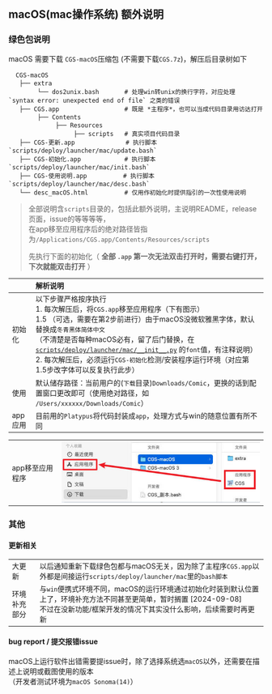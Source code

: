 ## macOS(mac操作系统) 额外说明

### 绿色包说明

macOS 需要下载 `CGS-macOS`压缩包 (不需要下载`CGS.7z`)，解压后目录树如下

```
  CGS-macOS
   ├── extra
        └── dos2unix.bash       # 处理win转unix的换行字符，对应处理 `syntax error: unexpected end of file` 之类的错误
   ├── CGS.app                  # 既是 *主程序*，也可以当成代码目录用访达打开  
        ├── Contents
             ├── Resources
                  ├── scripts   # 真实项目代码目录
   ├── CGS-更新.app              # 执行脚本 `scripts/deploy/launcher/mac/update.bash`
   ├── CGS-初始化.app            # 执行脚本 `scripts/deploy/launcher/mac/init.bash`
   ├── CGS-使用说明.app          # 执行脚本 `scripts/deploy/launcher/mac/desc.bash`
   └── desc_macOS.html          # 仅用作初始化时提供指引的一次性使用说明
```

> 全部说明含`scripts`目录的，包括此额外说明，主说明README，release页面，issue的等等等等，<br>
> 在app移至应用程序后的绝对路径皆指为`/Applications/CGS.app/Contents/Resources/scripts`
>
> 先执行下面的初始化（ **全部 `.app` 第一次无法双击打开时，需要右键打开，下次就能双击打开** ）

|       | 解析说明                                                                                                                                                                                                                                                                  |
|:------|:----------------------------------------------------------------------------------------------------------------------------------------------------------------------------------------------------------------------------------------------------------------------|
| 初始化   | 以下步骤严格按序执行<br/>1. 每次解压后，将`CGS.app`移至应用程序（下有图示）<br/>1.5 （可选，需要在第2步前进行）由于macOS没微软雅黑字体，默认替换成`冬青黑体简体中文`<br/>（不清楚是否每种macOS必有，留了后门替换，在 [`scripts/deploy/launcher/mac/__init__.py`](./__init__.py) 的`font`值，有注释说明）<br/>2. 每次解压后，必须运行`CGS-初始化`检测/安装程序运行环境（对应第1.5步改字体可以反复执行此步） |
| 使用    | 默认储存路径：当前用户的(`下载`目录)`Downloads/Comic`，更换的话到配置窗口更改即可（使用绝对路径，如 `/Users/xxxxxx/Downloads/Comic`）                                                                                                                                                                         |
| app应用 | 目前用的`Platypus`将代码封装成`app`，处理方式与win的随意位置有所不同                                                                                                                                                                                                                           |

<table><tbody>  
    <tr><td>app移至应用程序</td><td><img alt="" src="../../../assets/mac-app-move.jpg"></td></tr>  
</tbody></table>

### 其他

#### 更新相关

<table><tbody>  
    <tr>  
        <td>大更新</td><td>以后通知重新下载绿色包都与macOS无关，因为除了主程序<code>CGS.app</code>以外都是间接运行<code>scripts/deploy/launcher/mac</code>里的<code>bash脚本</code></td>  
    </tr>  
    <tr>  
        <td>环境补充部分</td><td>与<code>win</code>便携式环境不同，macOS的运行环境通过初始化时装到默认位置上了，环境补充方法不同甚至更简单，暂时搁置 [2024-09-08] <br>不过在没新功能/框架开发的情况下其实没什么影响，后续需要时再更新</td>  
    </tr>  
</tbody></table>


#### bug report / 提交报错issue

macOS上运行软件出错需要提issue时，除了选择系统选`macOS`以外，还需要在描述上说明或截图使用的版本 <br>
（开发者测试环境为`macOS Sonoma(14)`）
